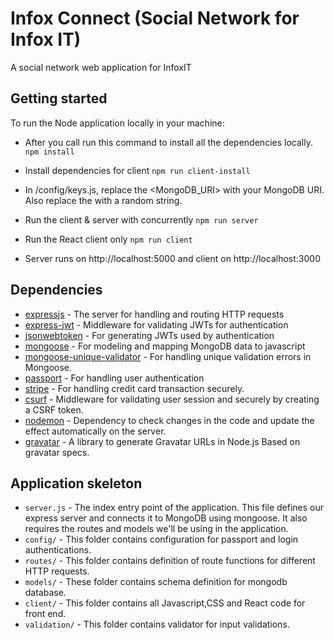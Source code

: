 
# Infox Connect (Social Network for Infox IT)

A social network web application for InfoxIT
## Getting started

To run the Node application locally in your machine: 


- After you call run this command to install all the dependencies locally.
``npm install``

- Install dependencies for client
``npm run client-install``


- In /config/keys.js, replace the <MongoDB_URI> with your MongoDB URI. Also replace the <Secret or Key> with a random string.

- Run the client & server with concurrently
``npm run server``

- Run the React client only
``npm run client``

- Server runs on http://localhost:5000 and client on http://localhost:3000


## Dependencies

- [expressjs](https://github.com/expressjs/express) - The server for handling and routing HTTP requests
- [express-jwt](https://github.com/auth0/express-jwt) - Middleware for validating JWTs for authentication
- [jsonwebtoken](https://github.com/auth0/node-jsonwebtoken) - For generating JWTs used by authentication
- [mongoose](https://github.com/Automattic/mongoose) - For modeling and mapping MongoDB data to javascript 
- [mongoose-unique-validator](https://github.com/blakehaswell/mongoose-unique-validator) - For handling unique validation errors in Mongoose.
- [passport](https://github.com/jaredhanson/passport) - For handling user authentication
- [stripe](https://stripe.com/docs/stripe-js/) - For handling credit card transaction securely.
- [csurf](https://github.com/expressjs/csurf) - Middleware for validating user session and securely by creating a CSRF token.
- [nodemon](https://github.com/remy/nodemon) - Dependency to check changes in the code and update the effect automatically on the server. 
- [gravatar](https://github.com/emerleite/node-gravatar) - A library to generate Gravatar URLs in Node.js Based on gravatar specs.


## Application skeleton

- `server.js` - The index entry point of the application. This file defines our express server and connects it to MongoDB using mongoose. It also requires the routes and models we'll be using in the application.
- `config/` - This folder contains configuration for passport and login authentications.
- `routes/` - This folder contains definition of route functions for different HTTP requests.
- `models/` - These folder contains schema definition for mongodb database.
- `client/`  - This folder contains all Javascript,CSS and React code for front end.
- `validation/` - This folder contains validator for input validations.



<br />

